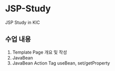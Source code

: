 # JSP-Study
JSP Study in KIC
## 수업 내용
1. Template Page 개요 및 작성
2. JavaBean
3. JavaBean Action Tag
   useBean, set/getProperty
